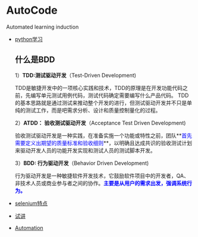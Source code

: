 # AutoCode
Automated learning induction

- [python学习](document/为什么要学python.md  "python")
  ## 什么是BDD ##

  1）**TDD:测试驱动开发**（Test-Driven Development)

  TDD是敏捷开发中的一项核心实践和技术，TDD的原理是在开发功能代码之前，先编写单元测试用例代码，测试代码确定需要编写什么产品代码。
  TDD的基本思路就是通过测试来推动整个开发的进行，但测试驱动开发并不只是单纯的测试工作，而是吧需求分析、设计和质量控制量化的过程。

  2）**ATDD： 验收测试驱动开发**（Acceptance Test Driven Development)

  验收测试驱动开发是一种实践，在准备实施一个功能或特性之前，团队**<font color=blue>首先需要定义出期望的质量标准和验收细则</font>**，以明确且达成共识的验收测试计划来驱动开发人员的功能开发实现和测试人员的测试脚本开发。

  3）**BDD: 行为驱动开发**（Behavior Driven Development)

  行为驱动开发是一种敏捷软件开发技术，它鼓励软件项目中的开发者，QA、非技术人员或商业参与者之间的协作。**<font color=blue>主要是从用户的需求出发，强调系统行为。</font>**


- [selenium特点](document/selenium特点.md  "selenium特点")
- [试讲](document/试讲.pptx  "试讲")
- [Automation](document/自动化测试基础.md  "Auto") 
